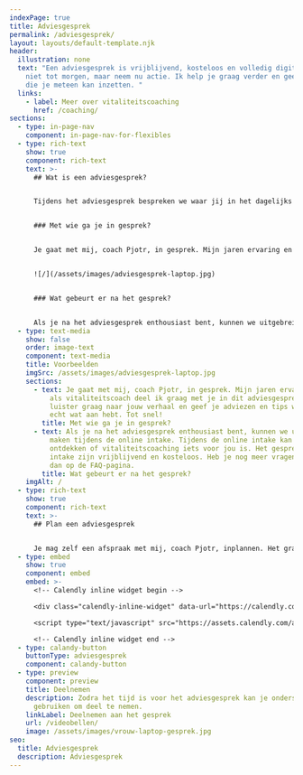 ```yaml
---
indexPage: true
title: Adviesgesprek
permalink: /adviesgesprek/
layout: layouts/default-template.njk
header:
  illustration: none
  text: "Een adviesgesprek is vrijblijvend, kosteloos en volledig digitaal. Wacht
    niet tot morgen, maar neem nu actie. Ik help je graag verder en geef je tips
    die je meteen kan inzetten. "
  links:
    - label: Meer over vitaliteitscoaching
      href: /coaching/
sections:
  - type: in-page-nav
    component: in-page-nav-for-flexibles
  - type: rich-text
    show: true
    component: rich-text
    text: >-
      ## Wat is een adviesgesprek?


      Tijdens het adviesgesprek bespreken we waar jij in het dagelijks leven tegenaan loopt en hoe je daar beter mee om kan gaan. Je eindigt het gesprek zonder verplichtingen en mét de eerste tips die je direct toe kan passen.


      ### Met wie ga je in gesprek?


      Je gaat met mij, coach Pjotr, in gesprek. Mijn jaren ervaring en kennis als vitaliteitscoach deel ik graag met je in dit adviesgesprek. Ik luister graag naar jouw verhaal en geef je adviezen en tips waar je echt wat aan hebt. Tot snel!


      ![/](/assets/images/adviesgesprek-laptop.jpg)


      ### Wat gebeurt er na het gesprek?


      Als je na het adviesgesprek enthousiast bent, kunnen we uitgebreid kennis maken tijdens de online intake. Tijdens de online intake kan je ontdekken of vitaliteitscoaching iets voor jou is. Het gesprek en de intake zijn vrijblijvend en kosteloos. Heb je nog meer vragen? Kijk dan op de [FAQ-pagina](https://phantus.com/faq/).
  - type: text-media
    show: false
    order: image-text
    component: text-media
    title: Voorbeelden
    imgSrc: /assets/images/adviesgesprek-laptop.jpg
    sections:
      - text: Je gaat met mij, coach Pjotr, in gesprek. Mijn jaren ervaring en kennis
          als vitaliteitscoach deel ik graag met je in dit adviesgesprek. Ik
          luister graag naar jouw verhaal en geef je adviezen en tips waar je
          echt wat aan hebt. Tot snel!
        title: Met wie ga je in gesprek?
      - text: Als je na het adviesgesprek enthousiast bent, kunnen we uitgebreid kennis
          maken tijdens de online intake. Tijdens de online intake kan je
          ontdekken of vitaliteitscoaching iets voor jou is. Het gesprek en de
          intake zijn vrijblijvend en kosteloos. Heb je nog meer vragen? Kijk
          dan op de FAQ-pagina.
        title: Wat gebeurt er na het gesprek?
    imgAlt: /
  - type: rich-text
    show: true
    component: rich-text
    text: >-
      ## Plan een adviesgesprek


      Je mag zelf een afspraak met mij, coach Pjotr, inplannen. Het gratis adviesgesprek duurt een half uur en zal plaatsvinden via een videobelgesprek.
  - type: embed
    show: true
    component: embed
    embed: >-
      <!-- Calendly inline widget begin -->

      <div class="calendly-inline-widget" data-url="https://calendly.com/pjotr-peulen/gratis-adviesgesprek?hide_gdpr_banner=1&primary_color=eb5c36" style="min-width:320px;height:630px;"></div>

      <script type="text/javascript" src="https://assets.calendly.com/assets/external/widget.js" async></script>

      <!-- Calendly inline widget end -->
  - type: calandy-button
    buttonType: adviesgesprek
    component: calandy-button
  - type: preview
    component: preview
    title: Deelnemen
    description: Zodra het tijd is voor het adviesgesprek kan je onderstaande knop
      gebruiken om deel te nemen.
    linkLabel: Deelnemen aan het gesprek
    url: /videobellen/
    image: /assets/images/vrouw-laptop-gesprek.jpg
seo:
  title: Adviesgesprek
  description: Adviesgesprek
---
```


